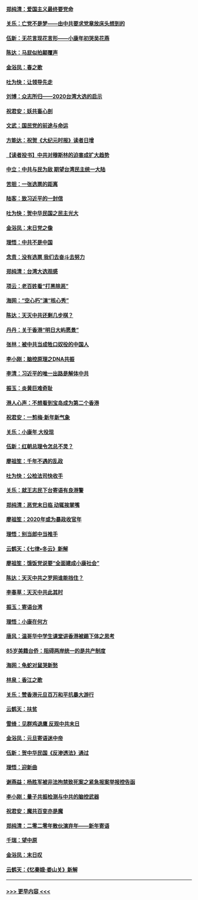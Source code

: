 #### [郑纯清：爱国主义最终要党命](../pages/nsc993/n11802197.md?t=01190322) 
#### [关乐：亡党不是梦——由中共要求党章放床头想到的](../pages/nsc993/n11802156.md?t=01190322) 
#### [伍新：无花言现花言形——小康年初哭吴花燕](../pages/nsc993/n11800044.md?t=01190322) 
#### [陈达：马屁似拍颠覆声](../pages/nsc993/n11800010.md?t=01190322) 
#### [金浴凤：春之歌](../pages/nsc993/n11797687.md?t=01190322) 
#### [吐为快：让领导先走](../pages/nsc993/n11797512.md?t=01190322) 
#### [刘博：众志所归——2020台湾大选的启示](../pages/nsc993/n11796878.md?t=01190322) 
#### [祝君安：妖共畜心剖](../pages/nsc993/n11794273.md?t=01190322) 
#### [文武：国民党的前途与命运](../pages/nsc993/n11794198.md?t=01190322) 
#### [方能达：祝贺《大纪元时报》读者日增](../pages/nsc993/n11793807.md?t=01190322) 
#### [【读者投书】中共对穆斯林的迫害成扩大趋势](../pages/nsc993/n11791371.md?t=01190322) 
#### [中立：中共与民为敌 期望台湾民主统一大陆](../pages/nsc993/n11790392.md?t=01190322) 
#### [苦胆：一张选票的距离](../pages/nsc993/n11788914.md?t=01190322) 
#### [陆客：致习近平的一封信](../pages/nsc993/n11788867.md?t=01190322) 
#### [吐为快：贺中华民国之民主光大](../pages/nsc993/n11788618.md?t=01190322) 
#### [金浴凤：末日党之像](../pages/nsc993/n11787475.md?t=01190322) 
#### [理悟：中共不是中国](../pages/nsc993/n11787463.md?t=01190322) 
#### [念贲：没有选票  我们去奋斗去努力](../pages/nsc993/n11787398.md?t=01190322) 
#### [郑纯清：台湾大选观感](../pages/nsc993/n11786210.md?t=01190322) 
#### [项云：老百姓看“打黑除恶”](../pages/nsc993/n11785398.md?t=01190322) 
#### [海网：“空心朽”演“核心秀”](../pages/nsc993/n11783874.md?t=01190322) 
#### [陈达：天灭中共还剩几步棋？](../pages/nsc993/n11783719.md?t=01190322) 
#### [丹丹：关于香港“明日大屿愿景”](../pages/nsc993/n11783273.md?t=01190322) 
#### [张林：被中共当成牲口奴役的中国人](../pages/nsc993/n11782397.md?t=01190322) 
#### [李小刚：脑控原理之DNA共振](../pages/nsc993/n11780962.md?t=01190322) 
#### [李清：习近平的唯一出路是解体中共](../pages/nsc993/n11780866.md?t=01190322) 
#### [振玉：炎黄巨难奇耻](../pages/nsc993/n11779632.md?t=01190322) 
#### [港人心声：不想看到宝岛成为第二个香港](../pages/nsc993/n11778817.md?t=01190322) 
#### [祝君安：一剪梅‧新年新气象](../pages/nsc993/n11776340.md?t=01190322) 
#### [关乐：小康年 大役现](../pages/nsc993/n11774213.md?t=01190322) 
#### [伍新：红朝总理令怎总不灵？](../pages/nsc993/n11770813.md?t=01190322) 
#### [廖祖笙：千年不遇的乱政](../pages/nsc993/n11770373.md?t=01190322) 
#### [吐为快：公检法司快收手](../pages/nsc993/n11770359.md?t=01190322) 
#### [关乐：就王志民下台寄语有良港警](../pages/nsc993/n11769903.md?t=01190322) 
#### [郑纯清：恶党末日临 动辄挨掌嘴](../pages/nsc993/n11769356.md?t=01190322) 
#### [廖祖笙：2020年或为暴政收官年](../pages/nsc993/n11768216.md?t=01190322) 
#### [理悟：别当郎中当推手](../pages/nsc993/n11768243.md?t=01190322) 
#### [云鹤天：《七律▪冬云》新解](../pages/nsc993/n11768204.md?t=01190322) 
#### [廖祖笙：饿饭党说要“全面建成小康社会”](../pages/nsc993/n11767482.md?t=01190322) 
#### [陈达：天灭中共之罗网谁能挡住？](../pages/nsc993/n11767465.md?t=01190322) 
#### [李春草：天灭中共此其时](../pages/nsc993/n11767452.md?t=01190322) 
#### [振玉：寄语台湾](../pages/nsc993/n11767432.md?t=01190322) 
#### [理悟：小康在何方](../pages/nsc993/n11767394.md?t=01190322) 
#### [唐风：温哥华中学生课堂讲香港被踢下体之思考](../pages/nsc993/n11766848.md?t=01190322) 
#### [85岁美籍台侨：阻碍两岸统一的是共产制度](../pages/nsc993/n11765043.md?t=01190322) 
#### [海网：龟蛇对鼠哭新愁](../pages/nsc993/n11764895.md?t=01190322) 
#### [林泉：香江之歌](../pages/nsc993/n11764415.md?t=01190322) 
#### [关乐：赞香港元旦百万和平抗暴大游行](../pages/nsc993/n11764382.md?t=01190322) 
#### [云鹤天：扶贫](../pages/nsc993/n11764245.md?t=01190322) 
#### [雪绮：见群鸡退鹰  反观中共末日](../pages/nsc993/n11762112.md?t=01190322) 
#### [金浴凤：元旦寄语迷中帝](../pages/nsc993/n11761788.md?t=01190322) 
#### [伍新：贺中华民国《反渗透法》通过](../pages/nsc993/n11761994.md?t=01190322) 
#### [理悟：迎新曲](../pages/nsc993/n11761152.md?t=01190322) 
#### [谢燕益：杨胜军被非法拘禁致死案之紧急报案举报控告函](../pages/nsc993/n11756134.md?t=01190322) 
#### [李小刚：量子共振检测与中共的脑控武器](../pages/nsc993/n11754518.md?t=01190322) 
#### [祝君安：魔共百变亦是魔](../pages/nsc993/n11754469.md?t=01190322) 
#### [郑纯清：二零二零年散伙演弃年——新年寄语](../pages/nsc993/n11754195.md?t=01190322) 
#### [千瑞：望中原](../pages/nsc993/n11754159.md?t=01190322) 
#### [金浴凤：末日叹](../pages/nsc993/n11752359.md?t=01190322) 
#### [云鹤天：《忆秦娥‧娄山关》新解](../pages/nsc993/n11752348.md?t=01190322) 

----
#### [ >>> 更早内容 <<< ](../indexes/nsc993-earlier.md)

